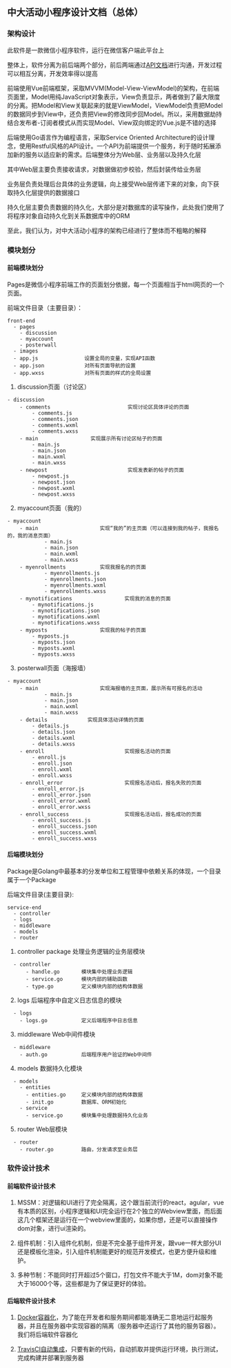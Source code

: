 ## 中大活动小程序设计文档（总体）

### 架构设计

此软件是一款微信小程序软件，运行在微信客户端此平台上

整体上，软件分离为前后端两个部分，前后两端通过[API文档](https://activityplussysu.docs.apiary.io/#)进行沟通，开发过程可以相互分离，开发效率得以提高

前端使用Vue前端框架，采取MVVM(Model-View-ViewModel)的架构，在前端页面里，Model用纯JavaScript对象表示，View负责显示，两者做到了最大限度的分离。把Model和View关联起来的就是ViewModel，ViewModel负责把Model的数据同步到View中，还负责把View的修改同步回Model。所以，采用数据劫持结合发布者-订阅者模式从而实现Model、View双向绑定的Vue.js是不错的选择

后端使用Go语言作为编程语言，采取Service Oriented Architecture的设计理念，使用Restful风格的API设计。一个API为前端提供一个服务，利于随时拓展添加新的服务以适应新的需求。后端整体分为Web层、业务层以及持久化层

其中Web层主要负责接收请求，对数据做初步校验，然后封装传给业务层

业务层负责处理后台具体的业务逻辑，向上接受Web层传递下来的对象，向下获取持久化层提供的数据接口

持久化层主要负责数据的持久化，大部分是对数据库的读写操作，此处我们使用了将程序对象自动持久化到关系数据库中的ORM

至此，我们认为，对中大活动小程序的架构已经进行了整体而不粗略的解释

### 模块划分

#### 前端模块划分

Pages是微信小程序前端工作的页面划分依据，每一个页面相当于html网页的一个页面。

前端文件目录（主要目录）：

```
front-end
  - pages
  	- discussion
  	- myaccount
  	- posterwall
  - images
  - app.js               设置全局的变量，实现API函数
  - app.json             对所有页面导航的设置
  - app.wxss             对所有页面的样式的全局设置
```

1. discussion页面（讨论区）

```
- discussion
	- comments                         实现讨论区具体评论的页面
		- comments.js
		- comments.json
		- comments.wxml
		- comments.wxss
	- main				   实现展示所有讨论区帖子的页面
		- main.js
		- main.json
		- main.wxml
		- main.wxss
	- newpost                          实现发表新的帖子的页面
		- newpost.js
		- newpost.json
		- newpost.wxml
		- newpost.wxss
```

2. myaccount页面（我的）

```
- myaccount
	- main			          实现“我的”的主页面（可以连接到我的帖子，我报名的，我的消息页面）
    		- main.js	
    		- main.json
    		- main.wxml
    		- main.wxss
	- myenrollments			  实现我报名的的页面
    		- myenrollments.js
    		- myenrollments.json
    		- myenrollments.wxml
    		- myenrollments.wxss
	- mynotifications                 实现我的消息的页面
		- mynotifications.js
		- mynotifications.json
		- mynotifications.wxml
		- mynotifications.wxss
	- myposts        		  实现我的帖子的页面
		- myposts.js 
		- myposts.json
		- myposts.wxml
		- myposts.wxss
```

3. posterwall页面（海报墙）

```
- myaccount
	- main			          实现海报墙的主页面，展示所有可报名的活动
    		- main.js	
    		- main.json
    		- main.wxml
    		- main.wxss
	- details			  实现具体活动详情的页面
		- details.js
		- details.json
		- details.wxml
		- details.wxss
	- enroll                          实现报名活动的页面
		- enroll.js
		- enroll.json
		- enroll.wxml
		- enroll.wxss
	- enroll_error       	          实现报名活动后，报名失败的页面
		- enroll_error.js
		- enroll_error.json
		- enroll_error.wxml
		- enroll_error.wxss
	- enroll_success    	          实现报名活动后，报名成功的页面
		- enroll_success.js
		- enroll_success.json
		- enroll_success.wxml
		- enroll_success.wxss
```

#### 后端模块划分

Package是Golang中最基本的分发单位和工程管理中依赖关系的体现，一个目录属于一个Package

后端文件目录(主要目录):

```
service-end
  - controller
  - logs
  - middleware
  - models
  - router
```

1. controller package 处理业务逻辑的业务层模块


```
  - controller
      - handle.go       模块集中处理业务逻辑
      - service.go      模块内部的辅助函数
      - type.go         定义模块内部的结构体数据
```


2. logs 后端程序中自定义日志信息的模块

```
  - logs
    - logs.go           定义后端程序中日志信息
```

3. middleware Web中间件模块

```
  - middleware
    - auth.go           后端程序用户验证的Web中间件
```

4. models 数据持久化模块

```
  - models
    - entities
      - entities.go     定义模块内部的结构体数据
      - init.go         数据库、ORM初始化
    - service
      - service.go      模块集中处理数据持久化业务
```

5. router Web层模块

```
  - router
    - router.go         路由，分发请求至业务层
```

### 软件设计技术

#### 前端软件设计技术

1. MSSM：对逻辑和UI进行了完全隔离，这个跟当前流行的react，agular，vue有本质的区别，小程序逻辑和UI完全运行在2个独立的Webview里面，而后面这几个框架还是运行在一个webview里面的，如果你想，还是可以直接操作dom对象，进行ui渲染的。

2. 组件机制：引入组件化机制，但是不完全基于组件开发，跟vue一样大部分UI还是模板化渲染，引入组件机制能更好的规范开发模式，也更方便升级和维护。

3. 多种节制：不能同时打开超过5个窗口，打包文件不能大于1M，dom对象不能大于16000个等，这些都是为了保证更好的体验。

#### 后端软件设计技术

1. [Docker容器化](./service-end/Dockerfile)，为了能在开发者和服务期间都能准确无二意地运行起服务器，并且在服务器中实现容器的隔离（服务器中还运行了其他的服务容器）。我们将后端软件容器化

2. [TravisCI自动集成](./service-end/.travis.yml)，只要有新的代码，自动抓取并提供运行环境，执行测试，完成构建并部署到服务器
